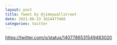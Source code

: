 ```yaml
--- 
layout: post 
title: Tweet by @jimmywallstreet 
date: 2021-06-23 1624477460 
categories: twitter 
--- 
```

https://twitter.com/o/status/1407786531549483020